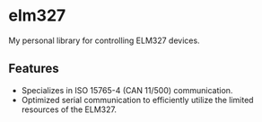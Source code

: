 # elm327
My personal library for controlling ELM327 devices.

## Features
* Specializes in ISO 15765-4 (CAN 11/500) communication.
* Optimized serial communication to efficiently utilize the limited resources of the ELM327.
